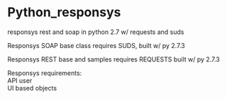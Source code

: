 Python_responsys
================

responsys rest and soap in python 2.7 w/ requests and suds<br>


Responsys SOAP base class requires SUDS, built w/ py 2.7.3 <br>

Responsys REST base and samples requires REQUESTS built w/ py 2.7.3 <br>

Responsys requirements:<br>
API user<br>
UI based objects<br>
